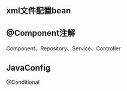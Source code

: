 ## xml文件配置bean

## @Component注解
Component、Repository、Service、Controller

## JavaConfig
@Conditional    




